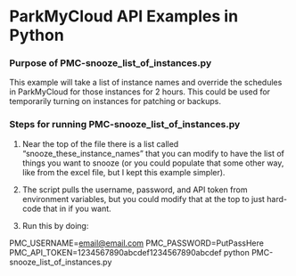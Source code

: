 # ParkMyCloud API Examples in Python

### Purpose of PMC-snooze_list_of_instances.py

This example will take a list of instance names and override the schedules in ParkMyCloud for those instances for 2 hours.  This could be used for temporarily turning on instances for patching or backups.

### Steps for running PMC-snooze_list_of_instances.py

1. Near the top of the file there is a list called “snooze_these_instance_names” that you can modify to have the list of things you want to snooze (or you could populate that some other way, like from the excel file, but I kept this example simpler).

2. The script pulls the username, password, and API token from environment variables, but you could modify that at the top to just hard-code that in if you want.
 
3. Run this by doing:
 
PMC_USERNAME=email@email.com PMC_PASSWORD=PutPassHere PMC_API_TOKEN=1234567890abcdef1234567890abcdef python PMC-snooze_list_of_instances.py
